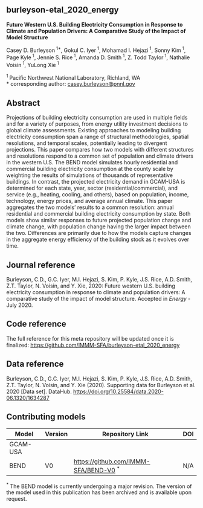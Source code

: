 ## burleyson-etal_2020_energy
>
__Future Western U.S. Building Electricity Consumption in Response to Climate and Population Drivers: A Comparative Study of the Impact of Model Structure__
>
Casey D. Burleyson<sup> 1\*</sup>, Gokul C. Iyer<sup> 1</sup>, Mohamad I. Hejazi<sup> 1</sup>, Sonny Kim<sup> 1</sup>, Page Kyle<sup> 1</sup>, Jennie S. Rice<sup> 1</sup>, Amanda D. Smith<sup> 1</sup>, Z. Todd Taylor<sup> 1</sup>, Nathalie Voisin<sup> 1</sup>, YuLong Xie<sup> 1</sup>
>
<sup>1 </sup> Pacific Northwest National Laboratory, Richland, WA  
\* corresponding author: casey.burleyson@pnnl.gov
>
## Abstract
Projections of building electricity consumption are used in multiple fields and for a variety of purposes, from energy utility investment decisions to global climate assessments. Existing approaches to modeling building electricity consumption span a range of structural methodologies, spatial resolutions, and temporal scales, potentially leading to divergent projections. This paper compares how two models with different structures and resolutions respond to a common set of population and climate drivers in the western U.S. The BEND model simulates hourly residential and commercial building electricity consumption at the county scale by weighting the results of simulations of thousands of representative buildings. In contrast, the projected electricity demand in GCAM-USA is determined for each state, year, sector (residential/commercial), and service (e.g., heating, cooling, and others), based on population, income, technology, energy prices, and average annual climate. This paper aggregates the two models’ results to a common resolution: annual residential and commercial building electricity consumption by state. Both models show similar responses to future projected population change and climate change, with population change having the larger impact between the two. Differences are primarily due to how the models capture changes in the aggregate energy efficiency of the building stock as it evolves over time.
>
## Journal reference
Burleyson, C.D., G.C. Iyer, M.I. Hejazi, S. Kim, P. Kyle, J.S. Rice, A.D. Smith, Z.T. Taylor, N. Voisin, and Y. Xie, 2020: Future western U.S. building electricity consumption in response to climate and population drivers: A comparative study of the impact of model structure. Accepted in *Energy* - July 2020.
>
## Code reference
The full reference for this meta repository will be updated once it is finalized: https://github.com/IMMM-SFA/burleyson-etal_2020_energy
>
## Data reference
Burleyson, C.D., G.C. Iyer, M.I. Hejazi, S. Kim, P. Kyle, J.S. Rice, A.D. Smith, Z.T. Taylor, N. Voisin, and Y. Xie (2020). Supporting data for Burleyson et al. 2020 [Data set]. DataHub. https://doi.org/10.25584/data.2020-06.1320/1634287
>
## Contributing models
| Model | Version | Repository Link | DOI |
|-------|---------|-----------------|-----|
| GCAM-USA | <version> | <link to code repository> | <link to DOI dataset> |
| BEND | V0 | https://github.com/IMMM-SFA/BEND-V0<sup> *</sup> | N/A |

<sup>*</sup> The BEND model is currently undergoing a major revision. The version of the model used in this publication has been archived and is available upon request.

